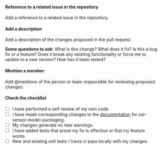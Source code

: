#### Reference to a related issue in the repository
Add a reference to a related issue in the repository.

#### Add a description
Add a description of the changes proposed in the pull request.

**Some questions to ask**:
What is this change?
What does it fix?
Is this a bug fix or a feature? Does it break any existing functionality or force me to update to a new version?
How has it been tested?

#### Mention a member
Add @mentions of the person or team responsible for reviewing proposed changes.

#### Check the checklist

- [ ] I have performed a self-review of my own code.
- [ ] I have made corresponding changes to the [documentation](https://github.com/OpenSimulationInterface/osi-documentation) for osi-sensor-model-packaging.
- [ ] My changes generate no new warnings.
- [ ] I have added tests that prove my fix is effective or that my feature works.
- [ ] New and existing unit tests / travis ci pass locally with my changes.